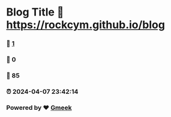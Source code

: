# Blog Title :link: https://rockcym.github.io/blog 
### :page_facing_up: [1](https://rockcym.github.io/blog/tag.html) 
### :speech_balloon: 0 
### :hibiscus: 85 
### :alarm_clock: 2024-04-07 23:42:14 
### Powered by :heart: [Gmeek](https://github.com/Meekdai/Gmeek)
